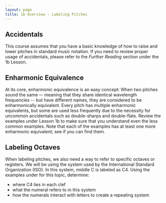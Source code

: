 ```yaml
---
layout: page
title: 1b Overview - Labeling Pitches
---
```


## Accidentals

This course assumes that you have a basic knowledge of how to raise and lower pitches in standard music notation. If you need to review proper usage of accidentals, please refer to the *Further Reading* section under the 1b Lesson.

## Enharmonic Equivalence

At its core, enharmonic equivalence is an easy concept: When two pitches sound the same -- meaning that they share identical wavelength frequencies -- but have different names, they are considered to be enharmonically equivalent. Every pitch has multiple enharmonic equivalents, but some are used less frequently due to the necessity for uncommon accidentals such as double-sharps and double-flats. Review the examples under Lesson 1b to make sure that you understand even the less common examples. Note that each of the examples has at least one more enharmonic equivalent; see if you can find them.

## Labeling Octaves

When labeling pitches, we also need a way to refer to specific octaves or registers. We will be using the system used by the International Standard Organization (ISO). In this system, middle C is labeled as C4. Using the examples under for this topic, determine:
- where C4 lies in each clef
- what the numeral refers to in this system
- how the numerals interact with letters to create a repeating system
